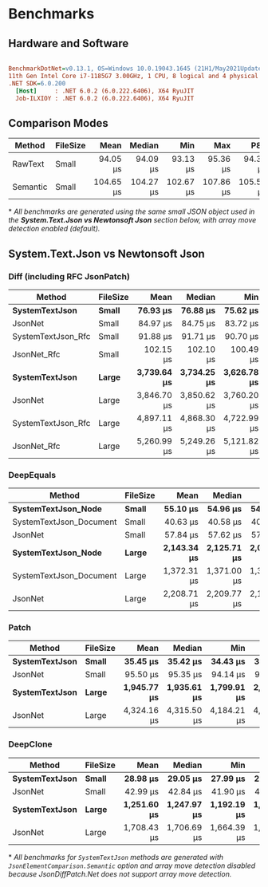 # Benchmarks

## Hardware and Software

```ini

BenchmarkDotNet=v0.13.1, OS=Windows 10.0.19043.1645 (21H1/May2021Update)
11th Gen Intel Core i7-1185G7 3.00GHz, 1 CPU, 8 logical and 4 physical cores
.NET SDK=6.0.200
  [Host]     : .NET 6.0.2 (6.0.222.6406), X64 RyuJIT
  Job-ILXIOY : .NET 6.0.2 (6.0.222.6406), X64 RyuJIT


```

## Comparison Modes

| Method   | FileSize |      Mean |    Median |       Min |       Max |       P80 |       P95 | Allocated |
| -------- | -------- | --------: | --------: | --------: | --------: | --------: | --------: | --------: |
| RawText  | Small    |  94.05 μs |  94.09 μs |  93.13 μs |  95.36 μs |  94.35 μs |  94.80 μs |     75 KB |
| Semantic | Small    | 104.65 μs | 104.27 μs | 102.67 μs | 107.86 μs | 105.55 μs | 107.76 μs |     75 KB |

\* _All benchmarks are generated using the same small JSON object used in the **System.Text.Json vs Newtonsoft Json** section below, with array move detection enabled (default)._

## System.Text.Json vs Newtonsoft Json

### Diff (including RFC JsonPatch)

| Method             | FileSize  |            Mean |          Median |             Min |             Max |             P80 |             P95 |    Allocated |
| ------------------ | --------- | --------------: | --------------: | --------------: | --------------: | --------------: | --------------: | -----------: |
| **SystemTextJson** | **Small** |    **76.93 μs** |    **76.88 μs** |    **75.62 μs** |    **79.28 μs** |    **77.43 μs** |    **78.11 μs** |    **67 KB** |
| JsonNet            | Small     |        84.97 μs |        84.75 μs |        83.72 μs |        87.68 μs |        85.64 μs |        86.38 μs |       132 KB |
| SystemTextJson_Rfc | Small     |        91.88 μs |        91.71 μs |        90.70 μs |        95.01 μs |        92.37 μs |        94.37 μs |        89 KB |
| JsonNet_Rfc        | Small     |       102.15 μs |       102.10 μs |       100.49 μs |       104.37 μs |       102.58 μs |       103.29 μs |       150 KB |
| **SystemTextJson** | **Large** | **3,739.64 μs** | **3,734.25 μs** | **3,626.78 μs** | **3,902.76 μs** | **3,781.22 μs** | **3,844.92 μs** | **3,365 KB** |
| JsonNet            | Large     |     3,846.70 μs |     3,850.62 μs |     3,760.20 μs |     3,917.07 μs |     3,887.43 μs |     3,896.80 μs |     4,386 KB |
| SystemTextJson_Rfc | Large     |     4,897.11 μs |     4,868.30 μs |     4,722.99 μs |     5,196.12 μs |     4,930.06 μs |     5,159.49 μs |     4,667 KB |
| JsonNet_Rfc        | Large     |     5,260.99 μs |     5,249.26 μs |     5,121.82 μs |     5,487.74 μs |     5,322.84 μs |     5,460.47 μs |     6,147 KB |

### DeepEquals

| Method                  | FileSize  |            Mean |          Median |             Min |             Max |             P80 |             P95 |    Allocated |
| ----------------------- | --------- | --------------: | --------------: | --------------: | --------------: | --------------: | --------------: | -----------: |
| **SystemTextJson_Node** | **Small** |    **55.10 μs** |    **54.96 μs** |    **54.14 μs** |    **56.93 μs** |    **55.49 μs** |    **56.57 μs** |    **38 KB** |
| SystemTextJson_Document | Small     |        40.63 μs |        40.58 μs |        40.08 μs |        41.27 μs |        40.80 μs |        41.12 μs |        26 KB |
| JsonNet                 | Small     |        57.84 μs |        57.62 μs |        57.17 μs |        59.40 μs |        58.07 μs |        58.98 μs |        91 KB |
| **SystemTextJson_Node** | **Large** | **2,143.34 μs** | **2,125.71 μs** | **2,048.46 μs** | **2,328.43 μs** | **2,194.35 μs** | **2,266.60 μs** | **1,571 KB** |
| SystemTextJson_Document | Large     |     1,372.31 μs |     1,371.00 μs |     1,352.61 μs |     1,391.00 μs |     1,379.30 μs |     1,388.30 μs |       920 KB |
| JsonNet                 | Large     |     2,208.71 μs |     2,209.77 μs |     2,182.51 μs |     2,246.30 μs |     2,223.80 μs |     2,235.96 μs |     2,426 KB |

### Patch

| Method             | FileSize  |            Mean |          Median |             Min |             Max |             P80 |             P95 |    Allocated |
| ------------------ | --------- | --------------: | --------------: | --------------: | --------------: | --------------: | --------------: | -----------: |
| **SystemTextJson** | **Small** |    **35.45 μs** |    **35.42 μs** |    **34.43 μs** |    **36.97 μs** |    **35.86 μs** |    **36.52 μs** |    **35 KB** |
| JsonNet            | Small     |        95.50 μs |        95.35 μs |        94.14 μs |        97.36 μs |        96.28 μs |        96.70 μs |       162 KB |
| **SystemTextJson** | **Large** | **1,945.77 μs** | **1,935.61 μs** | **1,799.91 μs** | **2,203.39 μs** | **2,047.02 μs** | **2,093.61 μs** | **1,732 KB** |
| JsonNet            | Large     |     4,324.16 μs |     4,315.50 μs |     4,184.21 μs |     4,506.67 μs |     4,378.94 μs |     4,433.86 μs |     5,088 KB |

### DeepClone

| Method             | FileSize  |            Mean |          Median |             Min |             Max |             P80 |             P95 |    Allocated |
| ------------------ | --------- | --------------: | --------------: | --------------: | --------------: | --------------: | --------------: | -----------: |
| **SystemTextJson** | **Small** |    **28.98 μs** |    **29.05 μs** |    **27.99 μs** |    **29.53 μs** |    **29.29 μs** |    **29.42 μs** |    **40 KB** |
| JsonNet            | Small     |        42.99 μs |        42.84 μs |        41.90 μs |        45.02 μs |        43.41 μs |        44.70 μs |        70 KB |
| **SystemTextJson** | **Large** | **1,251.60 μs** | **1,247.97 μs** | **1,192.19 μs** | **1,323.97 μs** | **1,276.05 μs** | **1,310.40 μs** | **1,675 KB** |
| JsonNet            | Large     |     1,708.43 μs |     1,706.69 μs |     1,664.39 μs |     1,783.04 μs |     1,731.47 μs |     1,759.00 μs |     2,128 KB |

\* _All benchmarks for `SystemTextJson` methods are generated with `JsonElementComparison.Semantic` option and array move detection disabled because JsonDiffPatch.Net does not support array move detection._
